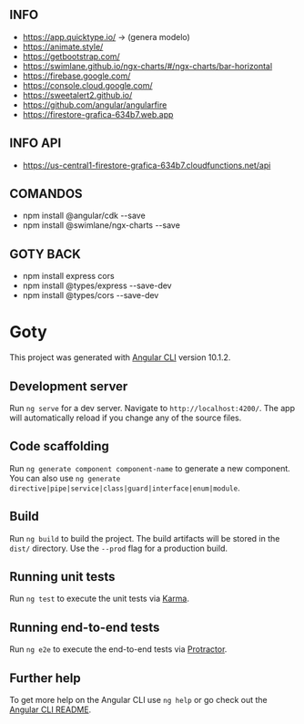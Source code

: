 ## INFO
- https://app.quicktype.io/ -> (genera modelo)
- https://animate.style/
- https://getbootstrap.com/
- https://swimlane.github.io/ngx-charts/#/ngx-charts/bar-horizontal
- https://firebase.google.com/
- https://console.cloud.google.com/
- https://sweetalert2.github.io/
- https://github.com/angular/angularfire
- https://firestore-grafica-634b7.web.app

## INFO API
- https://us-central1-firestore-grafica-634b7.cloudfunctions.net/api

## COMANDOS
- npm install @angular/cdk --save
- npm install @swimlane/ngx-charts --save

## GOTY BACK
- npm install express cors
- npm install @types/express --save-dev
- npm install @types/cors --save-dev

# Goty

This project was generated with [Angular CLI](https://github.com/angular/angular-cli) version 10.1.2.

## Development server

Run `ng serve` for a dev server. Navigate to `http://localhost:4200/`. The app will automatically reload if you change any of the source files.

## Code scaffolding

Run `ng generate component component-name` to generate a new component. You can also use `ng generate directive|pipe|service|class|guard|interface|enum|module`.

## Build

Run `ng build` to build the project. The build artifacts will be stored in the `dist/` directory. Use the `--prod` flag for a production build.

## Running unit tests

Run `ng test` to execute the unit tests via [Karma](https://karma-runner.github.io).

## Running end-to-end tests

Run `ng e2e` to execute the end-to-end tests via [Protractor](http://www.protractortest.org/).

## Further help

To get more help on the Angular CLI use `ng help` or go check out the [Angular CLI README](https://github.com/angular/angular-cli/blob/master/README.md).
